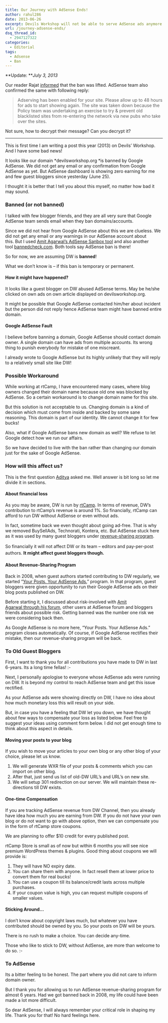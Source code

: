```yaml
---
title: Our Journey with AdSense Ends!
author: rahul286
date: 2013-06-26
excerpt: Devils Workshop will not be able to serve AdSense ads anymore. This article lists reasons and how it will affect old guest bloggers.
url: /journey-adsense-ends/
dsq_thread_id:
  - 2947127322
categories:
  - Editorial
tags:
  - Adsense
  - Ban
---
```

**Update: ***July 3, 2013*

Our reader Rajat [informed][1] that the ban was lifted. AdSense team also confirmed the same with following reply:

> Adserving has been enabled for your site. Please allow up to 48 hours for ads to start showing again. The site was taken down because the Policy team was undertaking an exercise to try & prevent old blacklisted sites from re-entering the network via new pubs who take over the sites.

Not sure, how to decrypt their message? Can you decrypt it?

* * *

This is first time I am writing a post this year (2013) on Devils&#8217; Workshop. And I have some bad news!

It looks like our domain *devilsworkshop.org *is banned by Google AdSense. We did not get any email or any confirmation from Google AdSense as yet. But AdSense dashboard is showing zero earning for me and few guest bloggers since yesterday (June 25).

I thought it is better that I tell you about this myself, no matter how bad it may sound.

### Banned (or not banned)

I talked with few blogger friends, and they are all very sure that Google AdSense team sends email when they ban domains/accounts.

Since we did not hear from Google AdSense about this we are clueless. We did not get any email or any warnings in our AdSense account about this. But I used <a href="http://ctrlq.org/sandbox/" onclick="_gaq.push(['_trackEvent', 'outbound-article', 'http://ctrlq.org/sandbox/', 'Amit Agarwal&#8217;s AdSense Sanbox tool']);" >Amit Agarwal&#8217;s AdSense Sanbox tool</a> and also another tool <a href="http://www.bannedcheck.com/" onclick="_gaq.push(['_trackEvent', 'outbound-article', 'http://www.bannedcheck.com/', 'bannedcheck.com']);" >bannedcheck.com</a>. Both tools say AdSense ban is there!

So for now, we are assuming DW is **banned**!

What we don&#8217;t know is &#8211; if this ban is temporary or permanent.

#### How it might have happened?

It looks like a guest blogger on DW abused AdSense terms. May be he/she clicked on own ads on own article displayed on devilsworkshop.org.

It might be possible that Google AdSense contacted him/her about incident but the person did not reply hence AdSense team might have banned entire domain.

#### Google AdSense Fault

I believe before banning a domain, Google AdSense should contact domain owner. A single domain can have ads from multiple accounts. Its wrong thing to punish everybody for mistake of one miscreant.

I already wrote to Google AdSense but its highly unlikely that they will reply to a relatively small site like DW!

### Possible Workaround

While working at rtCamp, I have encountered many cases, where blog owners changed their domain name because old one was blocked by AdSense. So a certain workaround is to change domain name for this site.

But this solution is not acceptable to us. Changing domain is a kind of decision which must come from inside and backed by some sane reasoning. This domain is part of our identity. We cannot change it for few bucks!

Also, what if Google AdSense bans new domain as well? We refuse to let Google detect how we run our affairs.

So we have decided to live with the ban rather than changing our domain just for the sake of Google AdSense.

### How will this affect us?

This is the first question [Aditya][2] asked me. Well answer is bit long so let me divide it in sections.

#### About financial loss

As you may be aware, DW is run by <a href="https://rtcamp.com/" onclick="_gaq.push(['_trackEvent', 'outbound-article', 'https://rtcamp.com/', 'rtCamp']);" >rtCamp</a>. In terms of revenue, DW&#8217;s contribution to rtCamp&#8217;s revenue is around 1%. So financially, rtCamp can afford to run DW without AdSense or even without ads.

In fact, sometime back we even thought about going ad-free. That is why we removed BuySellAds, Technorati, Kontera, etc. But AdSense stuck here as it was used by many guest bloggers under [revenue-sharing program][3].

<span style="font-size: 14px; line-height: 1.5;">So financially it will not affect DW or its team &#8211; editors and pay-per-post authors. </span><strong style="font-size: 14px; line-height: 1.5;">It might affect guest bloggers though.</strong>

#### About Revenue-Sharing Program

Back in 2008, when guest authors started contributing to DW regularly, we started &#8220;[Your Posts. Your AdSense Ads.][4]&#8221; program. In that program, guest bloggers were given opportunity to run their Google AdSense ads on their blog posts published on DW.

Before starting it, I discussed about risk-involved with <a href="http://web.archive.org/web/20080820173734/http://www.labnol.org/forums/topic/can-two-or-more-author-share-one-blog-for-adsense-advertising" onclick="_gaq.push(['_trackEvent', 'outbound-article', 'http://web.archive.org/web/20080820173734/http://www.labnol.org/forums/topic/can-two-or-more-author-share-one-blog-for-adsense-advertising', 'Amit Agarwal through his forum']);" >Amit Agarwal through his forum</a>, other users at AdSense forum and bloggers friends about possible risk. Getting banned was the number one risk we were considering back then.

As Google AdSense is no more here, &#8220;Your Posts. Your AdSense Ads.&#8221; program closes automatically. Of course, if Google AdSense rectifies their mistake, then our revenue-sharing program will be back.

### To Old Guest Bloggers

First, I want to thank you for all contributions you have made to DW in last 6-years. Its a long time fellas! <img src="http://devilsworkshop.org/wp-includes/images/smilies/simple-smile.png" alt=":-)" class="wp-smiley" style="height: 1em; max-height: 1em;" />

Next, I personally apologise to everyone whose AdSense ads were running on DW. It is beyond my control to reach AdSense team and get this issue rectified.

As your AdSense ads were showing directly on DW, I have no idea about how much monetary loss this will result on your side.

But, in case you have a feeling that DW let you down, we have thought about few ways to compensate your loss as listed below. Feel free to suggest your ideas using comment form below. I did not get enough time to think about this aspect in details.

#### Moving your posts to your blog

If you wish to move your articles to your own blog or any other blog of your choice, please let us know.

  1. We will generate WXR file of your posts & comments which you can import on other blog.
  2. After that, just send us list of old-DW URL&#8217;s and URL&#8217;s on new site.
  3. We will setup 301 redirection on our server. We will maintain these re-directions till DW exists.

#### One-time Compensation

If you are tracking AdSense revenue from DW Channel, then you already have idea how much you are earning from DW. If you do not have your own blog or do not want to go with above option, then we can compensate you in the form of rtCamp store coupons.

We are planning to offer $10 credit for every published post.

rtCamp Store is small as of now but within 6 months you will see nice premium WordPress themes & plugins. Good thing about coupons we will provide is:

  1. They will have NO expiry date.
  2. You can share them with anyone. In fact resell them at lower price to convert them for real bucks!
  3. You can use a coupon till its balance/credit lasts across multiple purchases.
  4. If your coupon value is high, you can request multiple coupons of smaller values.

#### Sticking Around&#8230;

I don&#8217;t know about copyright laws much, but whatever you have contributed should be owned by you. So your posts on DW will be yours.

There is no rush to make a choice. You can decide any-time.

Those who like to stick to DW, without AdSense, are more than welcome to do so. <img src="http://devilsworkshop.org/wp-includes/images/smilies/simple-smile.png" alt=":-)" class="wp-smiley" style="height: 1em; max-height: 1em;" />

### To AdSense

Its a bitter feeling to be honest. The part where you did not care to inform domain owner.

But I thank you for allowing us to run AdSense revenue-sharing program for almost 6 years. Had we got banned back in 2008, my life could have been made a lot more difficult.

So dear AdSense, I will always remember your critical role in shaping my life. Thank you for that! No hard feelings here.

 [1]: http://devilsworkshop.org/editorial/journey-adsense-ends/75898/#comment-291996
 [2]: http://devilsworkshop.org/author/adityakane/
 [3]: http://devilsworkshop.org/guest-bloggers/adsense-setup/
 [4]: http://devilsworkshop.org/editorial/posts-adsense-ads-revenue-sharing-program/1750/
